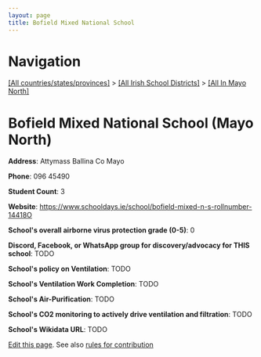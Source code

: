 ```yaml
---
layout: page
title: Bofield Mixed National School
---
```

# Navigation

[[All countries/states/provinces]](../../..) > [[All Irish School Districts]](../..) > [[All In Mayo North]](..)

# Bofield Mixed National School (Mayo North)

**Address**: Attymass Ballina Co Mayo

**Phone**: 096 45490

**Student Count**: 3

**Website**: <https://www.schooldays.ie/school/bofield-mixed-n-s-rollnumber-14418O>

**School's overall airborne virus protection grade (0-5)**: 0

**Discord, Facebook, or WhatsApp group for discovery/advocacy for THIS school**: TODO

**School's policy on Ventilation**: TODO

**School's Ventilation Work Completion**: TODO

**School's Air-Purification**: TODO

**School's CO2 monitoring to actively drive ventilation and filtration**: TODO

**School's Wikidata URL**: TODO


[Edit this page](https://github.com/ventilate-schools/Ireland/edit/main/./Mayo_North/Bofield_Mixed_National_School.md). See also [rules for contribution](../../../contribution-rules/)